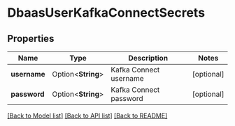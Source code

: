 # DbaasUserKafkaConnectSecrets

## Properties

Name | Type | Description | Notes
------------ | ------------- | ------------- | -------------
**username** | Option<**String**> | Kafka Connect username | [optional]
**password** | Option<**String**> | Kafka Connect password | [optional]

[[Back to Model list]](../README.md#documentation-for-models) [[Back to API list]](../README.md#documentation-for-api-endpoints) [[Back to README]](../README.md)


